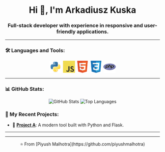 <h1 align="center">Hi 👋, I'm Arkadiusz Kuska</h1>
<h3 align="center">Full-stack developer with experience in responsive and user-friendly applications.</h3>

---

<h3>🛠️ Languages and Tools:</h3>
<p align="center">
  <img src="https://raw.githubusercontent.com/devicons/devicon/master/icons/python/python-original.svg" alt="Python" width="40" height="40"/>
  <img src="https://raw.githubusercontent.com/devicons/devicon/master/icons/javascript/javascript-original.svg" alt="JavaScript" width="40" height="40"/>
  <img src="https://raw.githubusercontent.com/devicons/devicon/master/icons/html5/html5-original.svg" alt="HTML5" width="40" height="40"/>
  <img src="https://raw.githubusercontent.com/devicons/devicon/master/icons/css3/css3-original.svg" alt="CSS3" width="40" height="40"/>
  <img src="https://raw.githubusercontent.com/devicons/devicon/master/icons/php/php-original.svg" alt="PHP" width="40" height="40"/>
</p>

---

### 📊 GitHub Stats:

<div align="center">
  <img src="https://github-readme-stats.vercel.app/api?username=arogoat&show_icons=true&locale=en&theme=tokyonight" alt="GitHub Stats" width="420"/>
  <img src="https://github-readme-stats.vercel.app/api/top-langs/?username=arogoat&layout=compact&theme=tokyonight" alt="Top Languages" width="320"/>
</div>

### 🚀 My Recent Projects:
- 🔗 [**Project A**](https://github.com/piyushmalhotra/project-a): A modern tool built with Python and Flask.

---


---

<p align="center">⭐️ From [Piyush Malhotra](https://github.com/piyushmalhotra)</p>
